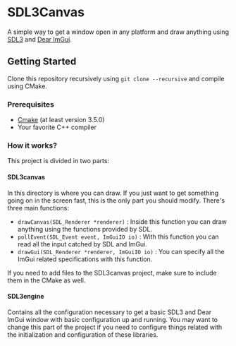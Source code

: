 # SDL3Canvas

A simple way to get a window open in any platform and draw anything using [SDL3](https://www.libsdl.org/) and [Dear ImGui](https://www.dearimgui.com/).

## Getting Started

Clone this repository recursively using `git clone --recursive` and compile using CMake. 

### Prerequisites

- [Cmake](https://cmake.org/) (at least version 3.5.0)
- Your favorite C++ compiler

### How it works?
This project is divided in two parts: 

#### SDL3canvas
In this directory is where you can draw. If you just want to get something going on in the screen fast, this is the only part you should modify. There's three main functions:
  - `drawCanvas(SDL_Renderer *renderer)` : Inside this function you can draw anything using the functions provided by SDL.
  - `pollEvent(SDL_Event event, ImGuiIO io)` : With this function you can read all the input catched by SDL and ImGui.
  - `drawGui(SDL_Renderer *renderer, ImGuiIO io)` : You can specify all the ImGui related specifications with this function.
  
If you need to add files to the SDL3canvas project, make sure to include them in the CMake as well.

#### SDL3engine
Contains all the configuration necessary to get a basic SDL3 and Dear ImGui window with basic configuration up and running. You may want to change this part of the project if you need to configure things related with the initialization and configuration of these libraries.


<!-- ### Installing

A step by step series of examples that tell you how to get a development
environment running

Say what the step will be

    Give the example

And repeat

    until finished

End with an example of getting some data out of the system or using it
for a little demo -->

<!-- ## Running the tests

Explain how to run the automated tests for this system

### Sample Tests

Explain what these tests test and why

    Give an example

### Style test

Checks if the best practices and the right coding style has been used.

    Give an example

## Deployment

Add additional notes to deploy this on a live system

## Built With

  - [Contributor Covenant](https://www.contributor-covenant.org/) - Used
    for the Code of Conduct
  - [Creative Commons](https://creativecommons.org/) - Used to choose
    the license -->

<!-- ## Contributing

Please read [CONTRIBUTING.md](CONTRIBUTING.md) for details on our code
of conduct, and the process for submitting pull requests to us. -->

<!-- ## Versioning

We use [Semantic Versioning](http://semver.org/) for versioning. For the versions
available, see the [tags on this
repository](https://github.com/PurpleBooth/a-good-readme-template/tags).

## Authors

  - **Billie Thompson** - *Provided README Template* -
    [PurpleBooth](https://github.com/PurpleBooth)

See also the list of
[contributors](https://github.com/PurpleBooth/a-good-readme-template/contributors)
who participated in this project. -->

<!-- ## License

This project is licensed under the [CC0 1.0 Universal](LICENSE.md)
Creative Commons License - see the [LICENSE.md](LICENSE.md) file for
details

## Acknowledgments

  - Hat tip to anyone whose code is used
  - Inspiration
  - etc -->
